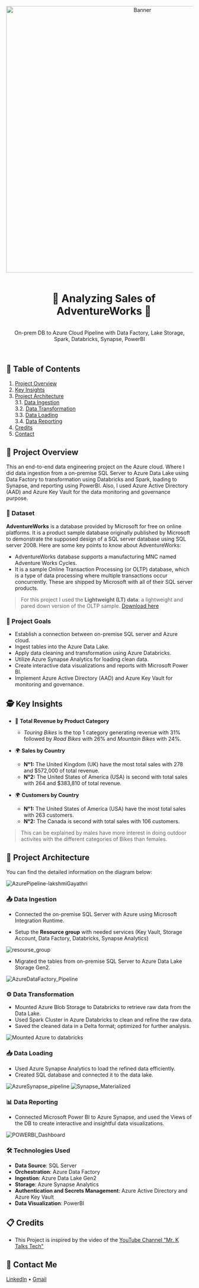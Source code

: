 <div align="center">
  <a href="https://lookerstudio.google.com/reporting/da5da0af-4be0-4f7d-a84b-f7c2892df612">
    <img src="https://github.com/luckygayathri/Azure-Databricks/assets/26520639/2577ce6b-a09b-4cf0-b0b9-7f3e656ad353" alt="Banner" width="720">
  </a>

  <div id="user-content-toc">
    <ul>
      <summary><h1 style="display: inline-block;">🔧 Analyzing Sales of AdventureWorks 🔌</h1></summary>
    </ul>
  </div>
  
  <p>On-prem DB to Azure Cloud Pipeline with Data Factory, Lake Storage, Spark, Databricks, Synapse, PowerBI</p>
</div>
<br>

## 📝 Table of Contents
1. [Project Overview](#introduction)
2. [Key Insights](#key-insights)
3. [Project Architecture](#project-architecture)  
  3.1. [Data Ingestion](#data-ingestion)  
  3.2. [Data Transformation](#data-transformation)  
  3.3. [Data Loading](#data-loading)  
  3.4. [Data Reporting](#data-reporting)
4. [Credits](#credits)
5. [Contact](#contact)

<a name="introduction"></a>
## 🔬 Project Overview 

This an end-to-end data engineering project on the Azure cloud. Where I did data ingestion from a on-premise SQL Server to Azure Data Lake using Data Factory to transformation using Databricks and Spark, loading to Synapse, and reporting using PowerBI. Also, I used Azure Active Directory (AAD) and Azure Key Vault for the data monitoring and governance purpose. 

### 💾 Dataset

**AdventureWorks** is a database provided by Microsoft for free on online platforms. It is a product sample database originally published by Microsoft to demonstrate the supposed design of a SQL server database using SQL server 2008. Here are some key points to know about AdventureWorks:

- AdventureWorks database supports a manufacturing MNC named Adventure Works Cycles.
- It is a sample Online Transaction Processing (or OLTP) database, which is a type of data processing where multiple transactions occur concurrently. These are shipped by Microsoft with all of their SQL server products.

> For this project I used the **Lightweight (LT) data**: a lightweight and pared down version of the OLTP sample. [Download here](https://github.com/Microsoft/sql-server-samples/releases/download/adventureworks/AdventureWorksLT2022.bak)

### 🎯 Project Goals

- Establish a connection between on-premise SQL server and Azure cloud.
- Ingest tables into the Azure Data Lake.
- Apply data cleaning and transformation using Azure Databricks.
- Utilize Azure Synapse Analytics for loading clean data.
- Create interactive data visualizations and reports with Microsoft Power BI.
- Implement Azure Active Directory (AAD) and Azure Key Vault for monitoring and governance.

<a name="key-insights"></a>
## 🕵️ Key Insights

- 💸 **Total Revenue by Product Category**
  - *Touring Bikes* is the top 1 category generating revenue with 31% followed by *Road Bikes* with 26% and *Mountain Bikes* with 24%.
 
- 🌍 **Sales by Country**
  - **N°1:** The United Kingdom (UK) have the most total sales with 278 and $572,000 of total revenue.
  - **N°2:** The United States of America (USA) is second with total sales with 264 and $383,810 of total revenue.

- 🌍 **Customers by Country**
  - **N°1:** The United States of America (USA) have the most total sales with 263 customers.
  - **N°2:** The Canada is second with total sales with 106 customers. 

> This can be explained by males have more interest in doing outdoor activites with the different categories of Bikes than females.

<a name="project-architecture"></a>
## 📝 Project Architecture

You can find the detailed information on the diagram below:

![AzurePipeline-lakshmiGayathri](https://github.com/luckygayathri/Azure-Databricks/assets/26520639/8c5cf18d-a065-402e-aab4-4f5fc6e46ac8)

<a name="data-ingestion"></a>
### 📤 Data Ingestion
- Connected the on-premise SQL Server with Azure using Microsoft Integration Runtime.

- Setup the **Resource group** with needed services (Key Vault, Storage Account, Data Factory, Databricks, Synapse Analytics)

![resourse_group](https://github.com/luckygayathri/Azure-Databricks/assets/26520639/f70998b2-6c82-41f4-88a8-20dd5a3c622f)

- Migrated the tables from on-premise SQL Server to Azure Data Lake Storage Gen2.

![AzureDataFactory_Pipeline](https://github.com/luckygayathri/Azure-Databricks/assets/26520639/bdbbf157-9a66-4951-a066-901d65ee5d0e)

<a name="data-transformation"></a>
### ⚙️ Data Transformation
- Mounted Azure Blob Storage to Databricks to retrieve raw data from the Data Lake.
- Used Spark Cluster in Azure Databricks to clean and refine the raw data.
- Saved the cleaned data in a Delta format; optimized for further analysis.

![Mounted Azure to databricks](https://github.com/luckygayathri/Azure-Databricks/assets/26520639/ffea37f5-8e19-4d2e-aca8-399171186a42)

<a name="data-loading"></a>
### 📥 Data Loading
- Used Azure Synapse Analytics to load the refined data efficiently.
- Created SQL database and connected it to the data lake.

![AzureSynapse_pipeline](https://github.com/luckygayathri/Azure-Databricks/assets/26520639/a3dbb88a-4c5c-4923-a02e-e1253ecd756f)
![Synapse_Materialized](https://github.com/luckygayathri/Azure-Databricks/assets/26520639/ddd3b00b-23b3-4a85-bbe6-8a3cdef8884e)

<a name="data-reporting"></a>
### 📊 Data Reporting
- Connected Microsoft Power BI to Azure Synapse, and used the Views of the DB to create interactive and insightful data visualizations.

![POWERBI_Dashboard](https://github.com/luckygayathri/Azure-Databricks/assets/26520639/582c80af-446f-4f51-a5e0-1d9f13d68a1d)


### 🛠️ Technologies Used

- **Data Source**: SQL Server
- **Orchestration**: Azure Data Factory
- **Ingestion**: Azure Data Lake Gen2
- **Storage**: Azure Synapse Analytics
- **Authentication and Secrets Management**: Azure Active Directory and Azure Key Vault
- **Data Visualization**: PowerBI

<a name="credits"></a>
## 📋 Credits

- This Project is inspired by the video of the [YouTube Channel "Mr. K Talks Tech"](https://www.youtube.com/watch?v=iQ41WqhHglk)  

<a name="contact"></a>
## 📨 Contact Me

[LinkedIn](https://www.linkedin.com/in/lakshmigayathrim/) •
[Gmail](luckygayathri09@gmail.com)
